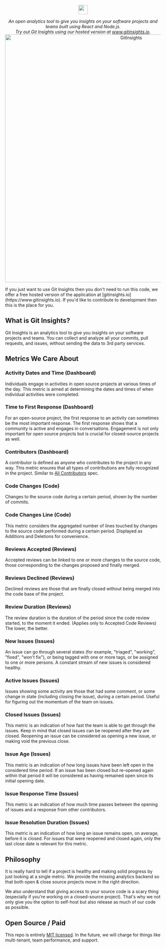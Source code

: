
<p align="center">
  <img src="https://raw.githubusercontent.com/git-insights/git-insights/master/.github/logo.png" height="30"/>
</p>
<p align="center">
  <i>An open analytics tool to give you insights on your software projects and teams built using React and Node.js.<br/>Try out Git Insights using our hosted version at <a href="https://www.gitinsights.io">www.gitinsights.io</a>.</i>
  <br/>
  <img src="https://github.com/git-insights/git-insights/blob/401bea30ad3a4cb100855dac3bd8329fef6c46b8/.github/screenshot.png" alt="GitInsights" width="800" />
</p>
If you just want to use Git Insights then you don't need to run this code, we offer a free hosted version of the application at [gitinsights.io](https://www.gitinsights.io). If you'd like to contribute to development then this is the place for you.

## What is Git Insights?

Git Insights is an analytics tool to give you insights on your software projects and teams. You can collect and analyze all your commits, pull requests, and issues, without sending the data to 3rd party services.

## Metrics We Care About

### Activity Dates and Time (Dashboard)
Individuals engage in activities in open source projects at various times of the day. This metric is aimed at determining the dates and times of when individual activities were completed.

### Time to First Response (Dashboard)
For an open-source project, the first response to an activity can sometimes be the most important response. The first response shows that a community is active and engages in conversations. Engagement is not only important for open source projects but is crucial for closed-source projects as well.

### Contributors (Dashboard)
A contributor is defined as anyone who contributes to the project in any way. This metric ensures that all types of contributions are fully recognized in the project. Similar to [All Contributors](https://allcontributors.org/) spec.

### Code Changes (Code)
Changes to the source code during a certain period, shown by the number of commits.

### Code Changes Line (Code)
This metric considers the aggregated number of lines touched by changes to the source code performed during a certain period. Displayed as Additions and Deletions for convenience.

### Reviews Accepted (Reviews)
Accepted reviews can be linked to one or more changes to the source code, those corresponding to the changes proposed and finally merged.

### Reviews Declined (Reviews)
Declined reviews are those that are finally closed without being merged into the code base of the project.

### Review Duration (Reviews)
The review duration is the duration of the period since the code review started, to the moment it ended. (Applies only to Accepted Code Reviews) The lower, the better.

### New Issues (Issues)
An issue can go through several states (for example, "triaged", "working", "fixed", "won't fix"), or being tagged with one or more tags, or be assigned to one or more persons. A constant stream of new issues is considered healthy.

### Active Issues (Issues)
Issues showing some activity are those that had some comment, or some change in state (including closing the issue), during a certain period. Useful for figuring out the momentum of the team on issues.

### Closed Issues (Issues)
This metric is an indication of how fast the team is able to get through the issues. Keep in mind that closed issues can be reopened after they are closed. Reopening an issue can be considered as opening a new issue, or making void the previous close.

### Issue Age (Issues)
This metric is an indication of how long issues have been left open in the considered time period. If an issue has been closed but re-opened again within that period it will be considered as having remained open since its initial opening date.

### Issue Response Time (Issues)
This metric is an indication of how much time passes between the opening of issues and a response from other contributors.

### Issue Resolution Duration (Issues)
This metric is an indication of how long an issue remains open, on average, before it is closed. For issues that were reopened and closed again, only the last close date is relevant for this metric.

## Philosophy

It is really hard to tell if a project is healthy and making solid progress by just looking at a single metric. We provide the missing analytics backend so that both open & close source projects move in the right direction.

We also understand that giving access to your source code is a scary thing (especially if you're working on a closed-source project). That's why we not only give you the option to self-host but also release as much of our code as possible.

## Open Source / Paid

This repo is entirely [MIT licensed](/LICENSE). In the future, we will charge for things like multi-tenant, team performance, and support.
